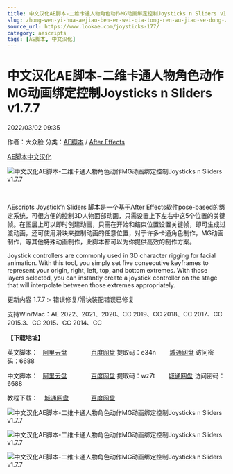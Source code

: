 ```yaml
---
title: 中文汉化AE脚本-二维卡通人物角色动作MG动画绑定控制Joysticks n Sliders v1.7.7
slug: zhong-wen-yi-hua-aejiao-ben-er-wei-qia-tong-ren-wu-jiao-se-dong-zuo-mgdong-hua-bang-ding-kong-zhi-joysticks-n-sliders-v1-7-7
source_url: https://www.lookae.com/joysticks-177/
category: aescripts
tags: [AE脚本, 中文汉化]
---
```

# 中文汉化AE脚本-二维卡通人物角色动作MG动画绑定控制Joysticks n Sliders v1.7.7

2022/03/02 09:35

作者：大众脸
分类：[AE脚本](https://www.lookae.com/after-effects/aescripts/) / [After Effects](https://www.lookae.com/after-effects/)

[AE脚本](https://www.lookae.com/tag/ae%e8%84%9a%e6%9c%ac/)[中文汉化](https://www.lookae.com/tag/%e4%b8%ad%e6%96%87%e6%b1%89%e5%8c%96/)

![中文汉化AE脚本-二维卡通人物角色动作MG动画绑定控制Joysticks n Sliders v1.7.7](https://img.alicdn.com/imgextra/i1/705956171/TB2h6NFkFXXXXcMXXXXXXXXXXXX_!!705956171.gif "中文汉化AE脚本-二维卡通人物角色动作MG动画绑定控制Joysticks n Sliders v1.7.7-LookAE.com")

[﻿﻿﻿](https://cloud.video.taobao.com//play/u/705956171/p/1/e/6/t/1/34897947.mp4)

AEscripts Joystick‘n Sliders 脚本是一个基于After Effects软件pose-based的绑定系统，可很方便的控制3D人物面部动画，只需设置上下左右中这5个位置的关键帧。在图层上可以即时创建动画，只需在开始和结束位置设置关键帧，即可生成过渡动画，还可使用滑块来控制动画的任意位置，对于许多卡通角色制作，MG动画制作，等其他特殊动画制作，此脚本都可以为你提供高效的制作方案。

Joystick controllers are commonly used in 3D character rigging for facial animation. With this tool, you simply set five consecutive keyframes to represent your origin, right, left, top, and bottom extremes. With those layers selected, you can instantly create a joystick controller on the stage that will interpolate between those extremes appropriately.

更新内容 1.7.7 :- 错误修复/滑块装配错误已修复

支持Win/Mac：AE 2022、2021、2020、CC 2019、CC 2018、CC 2017、CC 2015.3、CC 2015、CC 2014、CC

**【下载地址】**

英文脚本：   [阿里云盘](https://www.aliyundrive.com/s/rWXqM1GzP6T)              [百度网盘](https://pan.baidu.com/s/1oiof07sZgpuZUFfPUc0Y7g?pwd=e34n) 提取码：e34n        [城通网盘](https://url70.ctfile.com/f/2827370-550442235-ea1e53) 访问密码：6688

中文脚本：   [阿里云盘](https://www.aliyundrive.com/s/enXU7qpeMFT)              [百度网盘](https://pan.baidu.com/s/1qRZU8HSceNbQR0QcQvFOyg?pwd=wz7t) 提取码：wz7t        [城通网盘](https://url70.ctfile.com/f/2827370-656112496-79a9ec?p=4431) 访问密码：6688

教程下载：    [城通网盘](https://lookae.ctfile.com/fs/680462-304630671)             [百度网盘](https://pan.baidu.com/s/1II7S1v4_VA-Pq5u_r5ko6g)

![中文汉化AE脚本-二维卡通人物角色动作MG动画绑定控制Joysticks n Sliders v1.7.7](https://img.alicdn.com/imgextra/i3/705956171/TB2v.NWkFXXXXXLXXXXXXXXXXXX_!!705956171.gif "中文汉化AE脚本-二维卡通人物角色动作MG动画绑定控制Joysticks n Sliders v1.7.7-LookAE.com")

![中文汉化AE脚本-二维卡通人物角色动作MG动画绑定控制Joysticks n Sliders v1.7.7](https://img.alicdn.com/imgextra/i3/705956171/TB2k3XikFXXXXbYXpXXXXXXXXXX_!!705956171.gif "中文汉化AE脚本-二维卡通人物角色动作MG动画绑定控制Joysticks n Sliders v1.7.7-LookAE.com")

![中文汉化AE脚本-二维卡通人物角色动作MG动画绑定控制Joysticks n Sliders v1.7.7](https://img.alicdn.com/imgextra/i2/705956171/TB2KpNJkFXXXXbTXXXXXXXXXXXX_!!705956171.gif "中文汉化AE脚本-二维卡通人物角色动作MG动画绑定控制Joysticks n Sliders v1.7.7-LookAE.com")
